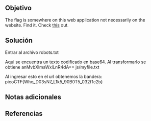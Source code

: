 ## Objetivo
The flag is somewhere on this web application not necessarily on the website. Find it. Check [this](http://saturn.picoctf.net:59901/) out.
## Solución

Entrar al archivo robots.txt

Aqui se encuentra un texto codificado en base64. Al transformarlo se obtiene 
anMvbXlmaWxlLnR4dA==
js/myfile.txt

Al ingresar esto en el url obtenemos la bandera:
picoCTF{Who_D03sN7_L1k5_90B0T5_032f1c2b}
## Notas adicionales
## Referencias